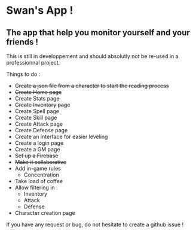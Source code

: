 # Swan's App !
## The app that help you monitor yourself and your friends !

This is still in developpement and should absolutly not be re-used in a professionnal project.

Things to do :

- ~~Create a json file from a character to start the reading process~~
- ~~Create Home page~~
- Create Stats page
- ~~Create Inventory page~~
- Create Spell page
- Create Skill page
- Create Attack page
- Create Defense page
- Create an interface for easier leveling
- Create a login page
- Create a GM page
- ~~Set up a Firebase~~
- ~~Make it collaborative~~
- Add in-game rules
  - Concentration
- Take load of coffee
- Allow filtering in :
  - Inventory
  - Attack
  - Defense
- Character creation page

If you have any request or bug, do not hesitate to create a github issue !
